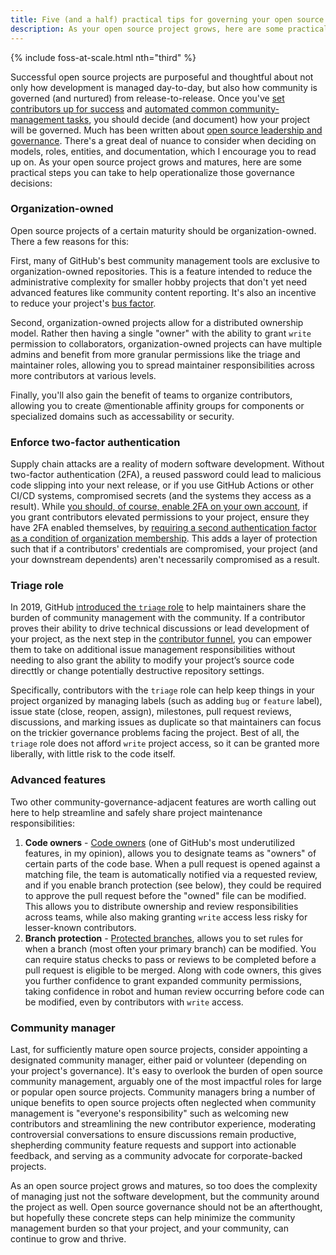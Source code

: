 ```yaml
---
title: Five (and a half) practical tips for governing your open source project
description: As your open source project grows, here are some practical steps you can take to help operationalize common governance decisions.
---
```


{% include foss-at-scale.html nth="third" %}

Successful open source projects are purposeful and thoughtful about not only how development is managed day-to-day, but also how community is governed (and nurtured) from release-to-release. Once you've [set contributors up for success](https://ben.balter.com/2020/05/15/set-open-source-contributors-up-for-success/) and [automated common community-management tasks](https://ben.balter.com/2020/08/10/automate-common-open-source-community-management-tasks/), you should decide (and document) how your project will be governed. Much has been written about [open source leadership and governance](https://opensource.guide/leadership-and-governance/). There's a great deal of nuance to consider when deciding on models, roles, entities, and documentation, which I encourage you to read up on. As your open source project grows and matures, here are some practical steps you can take to help operationalize those governance decisions:

### Organization-owned

Open source projects of a certain maturity should be organization-owned. There a few reasons for this: 

First, many of GitHub's best community management tools are exclusive to organization-owned repositories. This is a feature intended to reduce the administrative complexity for smaller hobby projects that don't yet need advanced features like community content reporting. It's also an incentive to reduce your project's [bus factor](https://en.wikipedia.org/wiki/Bus_factor).

Second, organization-owned projects allow for a distributed ownership model. Rather then having a single "owner" with the ability to grant `write` permission to collaborators, organization-owned projects can have multiple admins and benefit from more granular permissions like the triage and maintainer roles, allowing you to spread maintainer responsibilities across more contributors at various levels.

Finally, you'll also gain the benefit of teams to organize contributors, allowing you to create @mentionable affinity groups for components or specialized domains such as accessability or security.

### Enforce two-factor authentication

Supply chain attacks are a reality of modern software development. Without two-factor authentication (2FA), a reused password could lead to malicious code slipping into your next release, or if you use GitHub Actions or other CI/CD systems, compromised secrets (and the systems they access as a result). While [you should, of course, enable 2FA on your own account](https://docs.github.com/en/github/authenticating-to-github/securing-your-account-with-two-factor-authentication-2fa/configuring-two-factor-authentication), if you grant contributors elevated permissions to your project, ensure they have 2FA enabled themselves, by [requiring a second authentication factor as a condition of organization membership](https://docs.github.com/en/organizations/keeping-your-organization-secure/requiring-two-factor-authentication-in-your-organization). This adds a layer of protection such that if a contributors' credentials are compromised, your project (and your downstream dependents) aren't necessarily compromised as a result.

### Triage role

In 2019, GitHub [introduced the `triage` role](https://github.blog/2019-10-03-delegate-responsibilities-with-expanded-repository-permissions/) to help maintainers share the burden of community management with the community. If a contributor proves their ability to drive technical discussions or lead development of your project, as the next step in the [contributor funnel](https://ben.balter.com/2020/05/15/set-open-source-contributors-up-for-success/#1-guide-users-down-the-contributor-funnel), you can empower them to take on additional issue management responsibilities without needing to also grant the ability to modify your project’s source code directtly or change potentially destructive repository settings. 

Specifically, contributors with the `triage` role can help keep things in your project organized by managing labels (such as adding `bug` or `feature` label), issue state (close, reopen, assign), milestones, pull request reviews, discussions, and marking issues as duplicate so that maintainers can focus on the trickier governance problems facing the project. Best of all, the `triage` role does not afford `write` project access, so it can be granted more liberally, with little risk to the code itself.

### Advanced features

Two other community-governance-adjacent features are worth calling out here to help streamline and safely share project maintenance responsibilities:

1. **Code owners** - [Code owners](https://docs.github.com/en/github/creating-cloning-and-archiving-repositories/creating-a-repository-on-github/about-code-owners) (one of GitHub's most underutilized features, in my opinion), allows you to designate teams as "owners" of certain parts of the code base. When a pull request is opened against a matching file, the team is automatically notified via a requested review, and if you enable branch protection (see below), they could be required to approve the pull request before the "owned" file can be modified. This allows you to distribute ownership and review responsibilities across teams, while also making granting `write` access less risky for lesser-known contributors.
2. **Branch protection** - [Protected branches](https://docs.github.com/en/github/administering-a-repository/defining-the-mergeability-of-pull-requests/about-protected-branches), allows you to set rules for when a branch (most often your primary branch) can be modified. You can require status checks to pass or reviews to be completed before a pull request is eligible to be merged. Along with code owners, this gives you further confidence to grant expanded community permissions, taking confidence in robot and human review occurring before code can be modified, even by contributors with `write` access.

### Community manager

Last, for sufficiently mature open source projects, consider appointing a designated community manager, either paid or volunteer (depending on your project's governance). It's easy to overlook the burden of open source community management, arguably one of the most impactful roles for large or popular open source projects. Community managers bring a number of unique benefits to open source projects often neglected when community management is "everyone's responsibility" such as welcoming new contributors and streamlining the new contributor experience, moderating controversial conversations to ensure discussions remain productive, shepherding community feature requests and support into actionable feedback, and serving as a community advocate for corporate-backed projects.

As an open source project grows and matures, so too does the complexity of managing just not the software development, but the community around the project as well. Open source governance should not be an afterthought, but hopefully these concrete steps can help minimize the community management burden so that your project, and your community, can continue to grow and thrive.